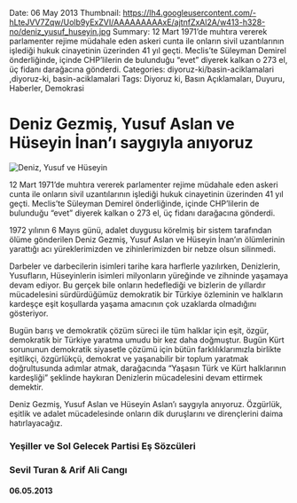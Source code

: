 Date: 06 May 2013
Thumbnail: https://lh4.googleusercontent.com/-hLteJVV7Zqw/Uolb9yExZVI/AAAAAAAAAxE/ajtnfZxAl2A/w413-h328-no/deniz_yusuf_huseyin.jpg
Summary: 12 Mart 1971’de muhtıra vererek parlamenter rejime müdahale eden askeri cunta ile onların sivil uzantılarının işlediği hukuk cinayetinin üzerinden 41 yıl geçti. Meclis’te Süleyman Demirel önderliğinde, içinde CHP’lilerin de bulunduğu “evet” diyerek kalkan o 273 el, üç fidanı darağacına gönderdi.
Categories: diyoruz-ki/basin-aciklamalari ,diyoruz-ki, basin-aciklamalari
Tags: Diyoruz ki, Basın Açıklamaları, Duyuru, Haberler, Demokrasi

# Deniz Gezmiş, Yusuf Aslan ve Hüseyin İnan’ı saygıyla anıyoruz

![Deniz, Yusuf ve Hüseyin](https://lh4.googleusercontent.com/-hLteJVV7Zqw/Uolb9yExZVI/AAAAAAAAAxE/ajtnfZxAl2A/w413-h328-no/deniz_yusuf_huseyin.jpg)


12 Mart 1971’de muhtıra vererek parlamenter rejime müdahale eden askeri cunta ile onların sivil uzantılarının işlediği hukuk cinayetinin üzerinden 41 yıl geçti. Meclis’te Süleyman Demirel önderliğinde, içinde CHP’lilerin de bulunduğu “evet” diyerek kalkan o 273 el, üç fidanı darağacına gönderdi. 

1972 yılının 6 Mayıs günü, adalet duygusu körelmiş bir sistem tarafından ölüme gönderilen Deniz Gezmiş, Yusuf Aslan ve Hüseyin İnan’ın ölümlerinin yarattığı acı yüreklerimizden ve zihinlerimizden bir nebze olsun silinmedi. 

Darbeler ve darbecilerin isimleri tarihe kara harflerle yazılırken, Denizlerin, Yusufların, Hüseyinlerin isimleri milyonların yüreğinde ve zihninde yaşamaya devam ediyor. Bu gerçek bile onların hedeflediği ve bizlerin de yıllardır mücadelesini sürdürdüğümüz demokratik bir Türkiye özleminin ve halkların kardeşçe eşit koşullarda yaşama amacının çok uzaklarda olmadığını gösteriyor.  

Bugün barış ve demokratik çözüm süreci ile tüm halklar için eşit, özgür, demokratik bir Türkiye yaratma umudu bir kez daha doğmuştur. Bugün Kürt sorununun demokratik siyasetle çözümü için bütün farklılıklarımızla birlikte eşitlikçi, özgürlükçü, demokrat ve yaşanabilir bir toplum yaratmak doğrultusunda adımlar atmak, darağacında “Yaşasın Türk ve Kürt halklarının kardeşliği” şeklinde haykıran Denizlerin mücadelesini devam ettirmek demektir. 

Deniz Gezmiş, Yusuf Aslan ve Hüseyin Aslan’ı saygıyla anıyoruz. Özgürlük, eşitlik ve adalet mücadelesinde onların dik duruşlarını ve dirençlerini daima hatırlayacağız.



### Yeşiller ve Sol Gelecek Partisi Eş Sözcüleri
### Sevil Turan & Arif Ali Cangı

#### 06.05.2013
